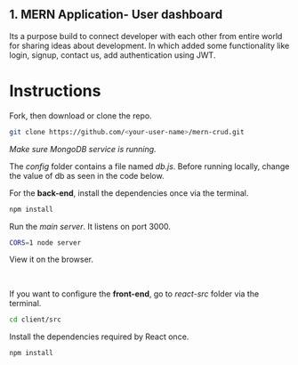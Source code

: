 ## 1. MERN Application- User dashboard
Its a purpose build to connect developer with each other from entire world for sharing ideas about development.
In which added some functionality like login, signup, contact us, add authentication using JWT.

# Instructions

Fork, then download or clone the repo.
```bash
git clone https://github.com/<your-user-name>/mern-crud.git
```


*Make sure MongoDB service is running.*

The *config* folder contains a file named *db.js*. Before running locally, change the value of db as seen in the code below.

For the **back-end**, install the dependencies once via the terminal.
```bash
npm install
```

Run the *main server*. It listens on port 3000.
```bash
CORS=1 node server
```
View it on the browser.

<br>

If you want to configure the **front-end**, go to *react-src* folder via the terminal.

```bash
cd client/src
```

Install the dependencies required by React once.
```bash
npm install
```
